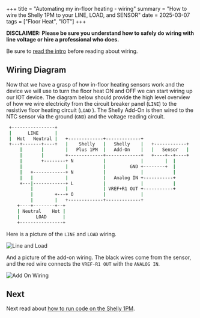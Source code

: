 +++
title = "Automating my in-floor heating - wiring"
summary = "How to wire the Shelly 1PM to your LINE, LOAD, and SENSOR"
date = 2025-03-07
tags = ["Floor Heat", "IOT"]
+++

**DISCLAIMER: Please be sure you understand how to safely do wiring with line voltage or hire a professional who does.**

Be sure to [read the intro](/posts/iot-floor-heat-intro) before reading about wiring.

## Wiring Diagram
Now that we have a grasp of how in-floor heating sensors work and the device we will use to turn the floor heat ON 
and OFF we can start wiring up our IOT device. The diagram below should provide the high level overview of how we 
wire electricity from the circuit breaker panel (`LINE`) to the resistive floor heating circuit (`LOAD` ). The Shelly 
Add-On is then wired to the NTC sensor via the ground (`GND`) and the voltage reading circuit.

```bash
 +----------------+
 |      LINE      |
 |  Hot   Neutral |   +-------------+-------------+
 +---+-------+----+   |    Shelly   |   Shelly    |   +------------+
     |       |        |   Plus 1PM  |   Add-On    |   |   Sensor   |
     |       |        +-------------+-------------+   +----+--+----+
     |       +--------+ N           |             |        |  |
     |                |             |         GND +--------+  |
     |   +------------+ N           |             |           |
     |   |            |             |   Analog IN +-----------+
     +---|------------+ L           |             |           |
         |            |             | VREF+R1 OUT +-----------+
         |        +---+ O           |             |
         |        |   +-------------+-------------+
    +----+--------+--+
    | Neutral    Hot |
    |      LOAD      |
    +----------------+
```

Here is a picture of the `LINE` and `LOAD` wiring.

![Line and Load ](line-load.png)

And a picture of the add-on wiring. The black wires come from the sensor, and the red wire connects the `VREF-R1 OUT` 
with the `ANALOG IN`.

![Add On Wiring](add-on.png)

## Next

Next read about [how to run code on the Shelly 1PM](/posts/iot-floor-heat-script).
